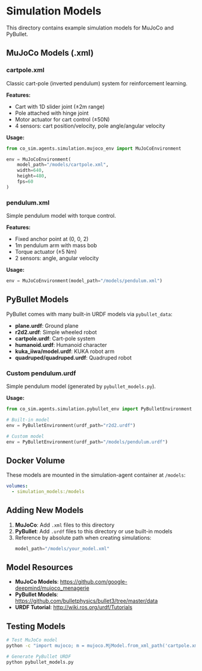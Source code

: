 # Simulation Models

This directory contains example simulation models for MuJoCo and PyBullet.

## MuJoCo Models (.xml)

### cartpole.xml
Classic cart-pole (inverted pendulum) system for reinforcement learning.

**Features:**
- Cart with 1D slider joint (±2m range)
- Pole attached with hinge joint
- Motor actuator for cart control (±50N)
- 4 sensors: cart position/velocity, pole angle/angular velocity

**Usage:**
```python
from co_sim.agents.simulation.mujoco_env import MuJoCoEnvironment

env = MuJoCoEnvironment(
    model_path="/models/cartpole.xml",
    width=640,
    height=480,
    fps=60
)
```

### pendulum.xml
Simple pendulum model with torque control.

**Features:**
- Fixed anchor point at (0, 0, 2)
- 1m pendulum arm with mass bob
- Torque actuator (±5 Nm)
- 2 sensors: angle, angular velocity

**Usage:**
```python
env = MuJoCoEnvironment(model_path="/models/pendulum.xml")
```

## PyBullet Models

PyBullet comes with many built-in URDF models via `pybullet_data`:

- **plane.urdf**: Ground plane
- **r2d2.urdf**: Simple wheeled robot
- **cartpole.urdf**: Cart-pole system
- **humanoid.urdf**: Humanoid character
- **kuka_iiwa/model.urdf**: KUKA robot arm
- **quadruped/quadruped.urdf**: Quadruped robot

### Custom pendulum.urdf
Simple pendulum model (generated by `pybullet_models.py`).

**Usage:**
```python
from co_sim.agents.simulation.pybullet_env import PyBulletEnvironment

# Built-in model
env = PyBulletEnvironment(urdf_path="r2d2.urdf")

# Custom model
env = PyBulletEnvironment(urdf_path="/models/pendulum.urdf")
```

## Docker Volume

These models are mounted in the simulation-agent container at `/models`:

```yaml
volumes:
  - simulation_models:/models
```

## Adding New Models

1. **MuJoCo**: Add `.xml` files to this directory
2. **PyBullet**: Add `.urdf` files to this directory or use built-in models
3. Reference by absolute path when creating simulations:
   ```python
   model_path="/models/your_model.xml"
   ```

## Model Resources

- **MuJoCo Models**: https://github.com/google-deepmind/mujoco_menagerie
- **PyBullet Models**: https://github.com/bulletphysics/bullet3/tree/master/data
- **URDF Tutorial**: http://wiki.ros.org/urdf/Tutorials

## Testing Models

```bash
# Test MuJoCo model
python -c "import mujoco; m = mujoco.MjModel.from_xml_path('cartpole.xml'); print(f'DOFs: {m.nq}')"

# Generate PyBullet URDF
python pybullet_models.py
```
